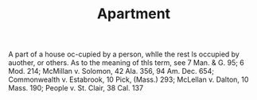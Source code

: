 ---
title: Apartment
permalink: "/definitions/apartment.html"
body: A part of a house oc-cupied by a person, whlle the rest ls occupied by auother,
  or others. As to the meaning of thls term, see 7 Man. & G. 95; 6 Mod. 214; McMillan
  v. Solomon, 42 Ala. 356, 94 Am. Dec. 654; Commonwealth v. Estabrook, 10 Pick, (Mass.)
  293; McLellan v. Dalton, 10 Mass. 190; People v. St. Clair, 38 Cal. 137
published_at: '2018-07-07'
layout: post
---